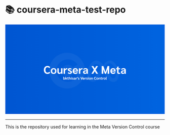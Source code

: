 # 📚 coursera-meta-test-repo

[![Coursera X Meta banner](resource/image/coursera-x-meta.png)](https://github.com/bkthisar/coursera-meta-test-repo)


---

This is the repository used for learning in the Meta Version Control course